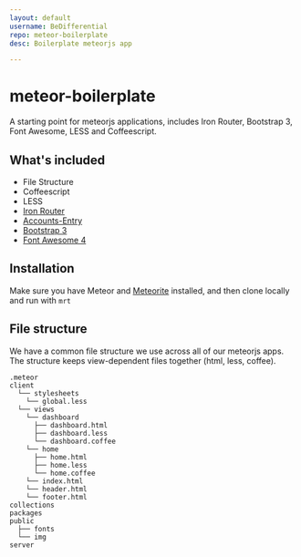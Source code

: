 ```yaml
---
layout: default
username: BeDifferential
repo: meteor-boilerplate
desc: Boilerplate meteorjs app

---
```

# meteor-boilerplate

A starting point for meteorjs applications, includes Iron Router, Bootstrap 3, Font Awesome, LESS and Coffeescript.

## What's included

* File Structure
* Coffeescript
* LESS
* <a href="https://github.com/EventedMind/iron-router" target="_blank">Iron Router</a>
* <a href="http://github.differential.io/accounts-entry" target="_blank">Accounts-Entry</a>
* <a href="http://getbootstrap.com" target="_blank">Bootstrap 3</a>
* <a href="hhttp://fontawesome.io/" target="_blank">Font Awesome 4</a>

## Installation

Make sure you have Meteor and [Meteorite](https://github.com/oortcloud/meteorite/) installed, and then clone locally and run with `mrt`

## File structure

We have a common file structure we use across all of our meteorjs apps. The structure keeps view-dependent files together (html, less, coffee).

```
.meteor
client
  └── stylesheets
    └── global.less
  └── views
    └── dashboard
      ├── dashboard.html
      ├── dashboard.less
      └── dashboard.coffee
    └── home
      ├── home.html
      ├── home.less
      └── home.coffee
    └── index.html
    └── header.html
    └── footer.html
collections
packages
public
  ├── fonts
  └── img
server

```